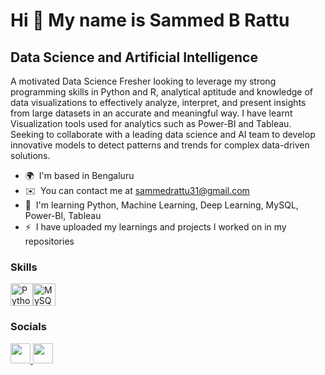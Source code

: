 Hi 👋 My name is Sammed B Rattu
===============================

Data Science and Artificial Intelligence
----------------------------------------

A motivated Data Science Fresher looking to leverage my strong programming skills in Python and R, analytical aptitude and knowledge of data visualizations to effectively analyze, interpret, and present insights from large datasets in an accurate and meaningful way. I have learnt Visualization tools used for analytics such as Power-BI and Tableau. Seeking to collaborate with a leading data science and AI team to develop innovative models to detect patterns and trends for complex data-driven solutions.

* 🌍  I'm based in Bengaluru
* ✉️  You can contact me at [sammedrattu31@gmail.com](mailto:sammedrattu31@gmail.com)
* 🧠  I'm learning Python, Machine Learning, Deep Learning, MySQL, Power-BI, Tableau
* ⚡  I have uploaded my learnings and projects I worked on in my repositories

### Skills


<p align="left">
<a href="https://www.python.org/" target="_blank" rel="noreferrer"><img src="https://raw.githubusercontent.com/danielcranney/readme-generator/main/public/icons/skills/python-colored.svg" width="36" height="36" alt="Python" /></a><a href="https://www.mysql.com/" target="_blank" rel="noreferrer"><img src="https://raw.githubusercontent.com/danielcranney/readme-generator/main/public/icons/skills/mysql-colored.svg" width="36" height="36" alt="MySQL" /></a>
</p>


### Socials

<p align="left"> <a href="https://www.github.com/Sammed-rattu15/Sammed-Rattu" target="_blank" rel="noreferrer"> <picture> <source media="(prefers-color-scheme: dark)" srcset="https://raw.githubusercontent.com/danielcranney/readme-generator/main/public/icons/socials/github-dark.svg" /> <source media="(prefers-color-scheme: light)" srcset="https://raw.githubusercontent.com/danielcranney/readme-generator/main/public/icons/socials/github.svg" /> <img src="https://raw.githubusercontent.com/danielcranney/readme-generator/main/public/icons/socials/github.svg" width="32" height="32" /> </picture> </a> <a href="https://www.linkedin.com/in/sammed-rattu-7b45b321b/" target="_blank" rel="noreferrer"> <picture> <source media="(prefers-color-scheme: dark)" srcset="https://raw.githubusercontent.com/danielcranney/readme-generator/main/public/icons/socials/linkedin-dark.svg" /> <source media="(prefers-color-scheme: light)" srcset="https://raw.githubusercontent.com/danielcranney/readme-generator/main/public/icons/socials/linkedin.svg" /> <img src="https://raw.githubusercontent.com/danielcranney/readme-generator/main/public/icons/socials/linkedin.svg" width="32" height="32" /> </picture> </a></p>
